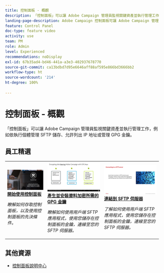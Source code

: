 ```yaml
---
title: 控制面板 - 概觀
description: 「控制面板」可以讓 Adobe Campaign 管理員監視關鍵資產並執行管理工作，例如依執行個體管理 SFTP 儲存、允許列出 IP 地址或管理 GPG 金鑰。
landing-page-description: Adobe Campaign 控制面板可讓 Adobe Campaign 管理員監視關鍵資產並執行管理工作，例如依執行個體管理 SFTP 儲存、允許列出 IP 地址或管理 GPG 金鑰。
feature: Control Panel
doc-type: feature video
activity: use
team: PM
role: Admin
level: Experienced
recommendations: noDisplay
exl-id: 67b35ad4-bd46-441a-a3e3-402937678770
source-git-commit: ca13bdbd7d95e6646aff88af595e866bd3666bb2
workflow-type: ht
source-wordcount: '214'
ht-degree: 100%

---
```


# 控制面板 - 概觀

「控制面板」可以讓 Adobe Campaign 管理員監視關鍵資產並執行管理工作，例如依執行個體管理 SFTP 儲存、允許列出 IP 地址或管理 GPG 金鑰。

## 員工精選

<table>
<tr>
<td>
    <a href="./get-started.md">
      <img alt="連接到 SFTP 伺服器" src="./assets/kt-6385.jpg" />
    </a>
    <div>
      <a href="./get-started.md">
    <strong>開始使用控制面板</strong>
    </a>
    </div>
    <p>
    <em>瞭解如何存取控制面板，以及使用控制面板的先決條件。 </em>
    <p>
  </td>
  <td>
    <a href="./instance-settings/gpg-key-management/generate-and-install-gpg-keys.md">
      <img alt="連接到 SFTP 伺服器" src="./assets/36386.jpg" />
    </a>
    <div>
      <a href="./instance-settings/gpg-key-management/generate-and-install-gpg-keys.md">
    <strong>產生並安裝資料加密所需的 GPG 金鑰</strong>
    </a>
    </div>
    <p>
    <em>瞭解如何使用用戶端 SFTP 應用程式，使用您儲存在控制面板的金鑰，連線至您的 SFTP 伺服器。</em>
    <p>
  </td>
  <td>
    <a href="./sftp-management/connect-to-sftp-server.md">
      <img alt="連接到 SFTP 伺服器" src="./assets/27263.jpg" />
    </a>
    <div>
      <a href="./sftp-management/connect-to-sftp-server.md">
    <strong>連結到 SFTP 伺服器</strong>
    </a>
    </div>
    <p>
    <em>了解如何使用用戶端 SFTP 應用程式，使用您儲存在控制面板的金鑰，連線至您的 SFTP 伺服器。</em>
    <p>
  </td>
</tr>
</table>

## 其他資源

* [控制面板說明中心](https://experienceleague.adobe.com/docs/control-panel/using/control-panel-home.html?lang=zh-Hant)
